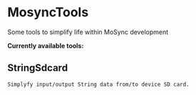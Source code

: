 MosyncTools
===========

Some tools to simplify life within MoSync development

**Currently available tools:**

StringSdcard
------------
	Simplyfy input/output String data from/to device SD card.